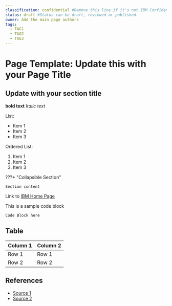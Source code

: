 ```yaml
---
classification: confidential #Remove this line if it's not IBM Confidential.
status: draft #Status can be draft, reviewed or published. 
owner: Add the main page authors
tags:
  - TAG1
  - TAG2
  - TAG3
---
```

# Page Template: Update this with your Page Title
<!-- This is general page template. KEEP the structure -->

## Update with your section title

**bold text**
_Italic text_

List:

- Item 1
- Item 2
- Item 3

Ordered List:

1. Item 1
2. Item 2
3. Item 3

???+ "Collapsible Section"

    Section content

Link to [IBM Home Page](http://ibm.com/)

This is a sample code block
```
Code Block here
```

## Table

| Column 1    | Column 2 |
| ----------- | -------- |
| Row 1       | Row 1    |
| Row 2       | Row 2    |

## References
<!-- Add here any helpful references (URLs) to other sources, pages -->
* [Source 1](http://ibm.com/)
* [Source 2](http://ibm.com/)
